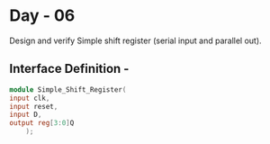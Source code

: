 # Day - 06
Design and verify Simple shift register (serial input and parallel out).

## Interface Definition -
```verilog
module Simple_Shift_Register(
input clk,
input reset,
input D,
output reg[3:0]Q
    );
```
